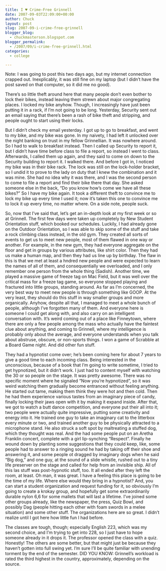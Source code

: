 ```yaml
---
title: I ♥ Crime-Free Grinnell
date: 2007-09-03T22:09:00+00:00
author: Chuck
layout: post
slug: 2007-09-i-crime-free-grinnell
blogger_blog:
  - chuckmasterson.blogspot.com
blogger_permalink:
  - /2007/09/i-crime-free-grinnell.html
categories:
  - college

---
```

Note: I was going to post this two days ago, but my internet connection crapped
out. Inexplicably, it was still fine on my laptop (but I didn’t have the post
saved on that computer, so it did me no good).

There’s so little theft around here that many people don’t even bother to lock
their bikes, instead leaving them strewn about major congregating places. I
locked my bike anyhow. Though, I increasingly have just been putting it in a
rack, if I’m not going to be long. Yesterday, Security sent out an email saying
that there’s been a rash of bike theft and stripping, and people ought to start
using their locks.  

But I didn’t check my email yesterday. I got up to go to breakfast, and went to
my bike, and my bike was gone. In my naivety, I had left it unlocked over the
night banking on trust in my fellow Grinnellian. It was nowhere around. So I
had to walk to breakfast instead. Then I called up Security to report it, but I
didn’t have time before class to file a report, so instead I went to class.
Afterwards, I called them up again, and they said to come on down to the
Security building to report it. I walked there. And before I got in, I noticed
my bike was in their bike rack. The lock was still on the lock-holder bracket,
so I undid it to prove to the lady on duty that I knew the combination and it
was mine. She had no idea why it was there, and I was the second person to come
to file a report and find their bike there that day. She asked someone else in
the back, “Do you know how’s come we have all these bikes?” So I have my bike
again. It took a different theft to convince me to lock my bike up every time I
used it; now it’s taken this one to convince me to lock it up every time, no
matter where. On a side note, people suck.  

So, now that I’ve said that, let’s get an in-depth look at my first week or so
at Grinnell. The first few days were taken up completely by New Student
Orientation stuff, which booked our schedules. Luckily, I had already gone on
the Outdoor Orientation, so I was able to skip some of the stuff and take a
rock climbing class instead, in the old gym. They created all sorts of events
to get us to meet new people, most of them flawed in one way or another. For
example, in the new gym, they had everyone aggregate on the floor and get in
groups by various attributes, like shirt color. Then they had us make a human
map, and then they had us line up by birthday. The flaw in this is that we met
at least a hndred new people and were expected to learn the names of all of
them, and consequentially we overloaded, and I only remember one person from
the whole thing (Sadish). Another time, we played a massive game of freeze tag
on Mac Field, but it was well over the critical mass for a freeze tag game, so
everyone stopped playing and fractured into little groups, standing around. As
far as I’m concerned, the very best way to meet new people is through something
like GOOP. At the very least, they should do this stuff in way smaller groups
and more organically. Anyhow, despite all that, I managed to meet a whole bunch
of people, although I’ve forgotten many of them. And everyone here is someone I
could get along with, and also carry on an intelligent conversation with. It’s
weird coming out of a place like Finneytown, where there are only a few people
among the mass who actually have the faintest clue about anything, and coming
to Grinnell, where my intelligence is probably only about the average, and
everyone understands when you talk about abstruse, obscure, or non-sports
things. I won a game of Scrabble at a Board Game night. And did other fun
stuff.  

They had a hypnotist come over; he’s been coming here for about 7 years to give
a good time to each incoming class. Being interested in the unconscious,
because of a book that I’m going to write sometime, I tried to get hypnotized,
but it didn’t work. I just had to content myself with watching the 30 or so
people on the stage. It was pretty awesome. There was no specific moment where
he signaled “Now you’re hypnotized”, so it was weird watching them gradually
become entranced without feeling anything. He started out tame, making them
think they were hot and then cold. Then he had them experience various tastes
from an imaginary piece of candy, finally locking their jaws open with it by
making it expand inside. After that, we got to watch a butt dance competition,
and everyone put their all into it; two people were actually quite impressive,
putting some creativity and energy into it. He trained one guy to take an
imaginary cat to the litterbox every minute or two, and trained another guy to
be physically attracted to a microphone stand. He also struck a soft spot by
maltreating a stuffed dog, which they thought was real. And the had some people
put on an Aretha Franklin concert, complete with a girl lip-synching “Respect”.
Finally he wound down by planting some suggestions that they could keep, like,
some people had to answer to a ringing sound he had by taking off their shoe
and answering it, and some people ot dragged by imaginary dogs when he said
“Big dog,” and one guy, at the sound of a slide whistle, rushed out to a tiny
life preserver on the stage and called for help from an invisible ship. All of
this las stuff was post-hypnotic stuff, too. It all ended after they left the
room, at least. Oh man, it was great. I have a feeling this place is going to
be the time of my life. Where else would they bring in a hypnotist? And, you
can start a student organization and request funding for it, so obviously I’m
going to create a krokay group, and hopefully get some extraordinarily durable
nylon 6,6 for some mallets that will last a lifetime. I’ve joined some other
groups already, like the newspaper, the press, Quiz Bowl, and possibly Dag
(people hitting each other with foam swords in a melee situation) and some
other stuff. The organizations here are so great. I didn’t realize until I got
here how little fun I had before.  

The classes are tough, though; especially English 223, which was my second
choice, and I’m trying to get into 228, so I just have to hope someone already
in it drops it. The professor opened the class with a quiz. Honestly! The
others are some better, but that might just be because they haven’t gotten into
full swing yet. I’m sure I’ll be quite familiar with unending torment by the
end of the semester. DID YOU KNOW: Grinnell’s workload is rated the third
highest in the country, approximately, depending on the source.
